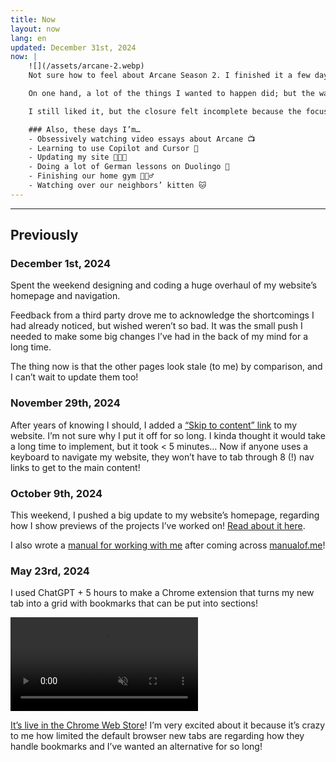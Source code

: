 ```yaml
---
title: Now
layout: now
lang: en
updated: December 31st, 2024
now: |
    ![](/assets/arcane-2.webp)
    Not sure how to feel about Arcane Season 2. I finished it a few days ago and can’t get it out of my head.

    On one hand, a lot of the things I wanted to happen did; but the way everything was handled made the world and the characters within it feel less… real, compared to Season 1 → smaller emotional investment. S2 felt more like a “videogame adaptation”, whereas S1 felt like a standalone storytelling masterpiece that I’d recommend to anyone.

    I still liked it, but the closure felt incomplete because the focus shifted.

    ### Also, these days I’m…
    - Obsessively watching video essays about Arcane 📺
    - Learning to use Copilot and Cursor 🤖
    - Updating my site 👩🏻‍💻
    - Doing a lot of German lessons on Duolingo 🦉
    - Finishing our home gym 🏋🏻‍♂️
    - Watching over our neighbors’ kitten 🐱
---
```



---


## Previously

### December 1st, 2024

Spent the weekend designing and coding a huge overhaul of my website’s homepage and navigation. 

Feedback from a third party drove me to acknowledge the shortcomings I had already noticed, but wished weren’t so bad. It was the small push I needed to make some big changes I’ve had in the back of my mind for a long&nbsp;time.

The thing now is that the other pages look stale (to me) by comparison, and I can’t wait to update them too!

### November 29th, 2024

After years of knowing I should, I added a [“Skip to content” link](https://css-tricks.com/how-to-create-a-skip-to-content-link/) to my website. I’m not sure why I put it off for so long. I kinda thought it would take a long time to implement, but it took < 5 minutes… Now if anyone uses a keyboard to navigate my website, they won’t have to tab through 8 (!) nav links to get to the main content!

### October 9th, 2024

This weekend, I pushed a big update to my website’s homepage, regarding how I show previews of the projects I’ve worked on! [Read about it here](/en/portfolio-project-showcase).

I also wrote a [manual for working with me](/{{page.lang}}/manual) after coming across [manualof.me](https://www.manualof.me/about)!


### May 23rd, 2024

I used ChatGPT + 5 hours to make a Chrome extension that turns my new tab into a grid with bookmarks that can be put into sections! 

<video autoplay loop muted src="/uploads/bookmarks-2024-05-15.mp4" class="w-100 br3"></video>

[It’s live in the Chrome Web Store](https://chromewebstore.google.com/detail/bookmarks-tab/ofijmedbafaffedkkhpgandnchdnbgoo)! I’m very excited about it because it’s crazy to me how limited the default browser new tabs are regarding how they handle bookmarks and I’ve wanted an alternative for so long!
